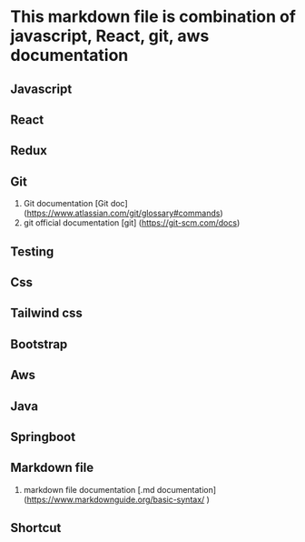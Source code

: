 # This markdown file is combination of javascript, React, git, aws documentation

## Javascript


## React


## Redux


## Git

1. Git documentation [Git doc] (https://www.atlassian.com/git/glossary#commands)
2. git official documentation [git] (https://git-scm.com/docs)


## Testing

## Css

## Tailwind css


## Bootstrap



## Aws


## Java


## Springboot


## Markdown file

1. markdown file documentation [.md documentation] (https://www.markdownguide.org/basic-syntax/ )



## Shortcut


